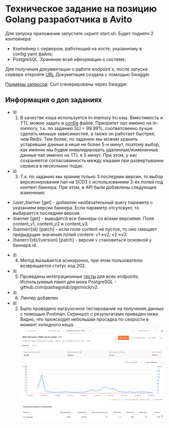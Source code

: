 # Техническое задание на позицию Golang разработчика в Avito

Для запуска приложения запустите скрипт start.sh. 
Будет поднято 2 контейнера:
- Контейнер с сервером, работющий на хосте, указанному в config.yaml файле;
- PostgreSQL. Хранение всей ифнормации о системе;

Для получения документации о работе endpoint`s, после запуска сервера откройте [URL](http://localhost:8080/swagger/index.html#/)
Докуметация создана с помощью Swagger. 

[Примеры запросов](/examples/). Curl сгенерированы через Swagger.

## Информация о доп заданиях

- [x] 1. В качестве кэша используется in-memory lru кэш. Вместимость и TTL можно задать в [config](configs/config.yaml) файле. Приоритет пал именно на in-memory, т.к. по заданию SLI = 99.99%, соответсвенно лучше сделать меньше зависимостей, а также он работает быстрее, чем Redis. Тем более, по заданию мы можем хранить устаревшие данные в кеше не более 5-и минут, поэтому выбор, как именно мы будем инвалидировать удаленные/измененные данные пал именно на TTL в 5 минут. При этом, у нас сохраняется согласованность между кэшами при развертывании сервиса в нескольких подах.
- [x] 3. Т.к. по заданию мы храним только 3 последнии версии, то выбор версионирования пал на SCD3 с использованием 3-ёх полей под контент баннера. При этом, в API были добавлены следующие изменения: 
* /user_banner [get] - добавлен необязательный query параметр с указанием версии баннера. Если параметр отсутсвует, то выбирается последняя версия. 
* /banner [get] - выводятся все баннеры со всеми версиями. Поля content_v1, content_v2 и content_v3.
* /banner/{id} [patch] - если поле content не пустое, то оно смещает предыдущие значения полей content: v1->v2, v2->v3.
* /banerr/{id}/{version} [patch] - версия v становиться основной у баннера id.
- [x] 4. Метод вызывается асинхронно, при этом пользователю возвращается статус код 202.
- [x] 5. Проведены интеграционные [тесты](internal/transport/banners/tests/) для всех endpoints. Используемый пакет для мока PostgreSQL - github.com/pashagolub/pgxmock/v2.
- [x] 6. Линтер добавлен
- [x] 2. Было проведено нагрузочное тестирование на получение данных с помощью Postman. Скриншот с результатами приведен ниже. Видно, что происходит небольшая просадка по скорости в момент холодного кеша.
![alt text](image.png)